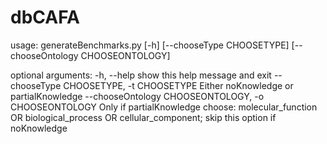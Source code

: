 # dbCAFA
usage: generateBenchmarks.py [-h] [--chooseType CHOOSETYPE]
                             [--chooseOntology CHOOSEONTOLOGY]

optional arguments:
  -h, --help            show this help message and exit
  --chooseType CHOOSETYPE, -t CHOOSETYPE
                        Either noKnowledge or partialKnowledge
  --chooseOntology CHOOSEONTOLOGY, -o CHOOSEONTOLOGY
                        Only if partialKnowledge choose: molecular_function OR
                        biological_process OR cellular_component; skip this
                        option if noKnowledge
